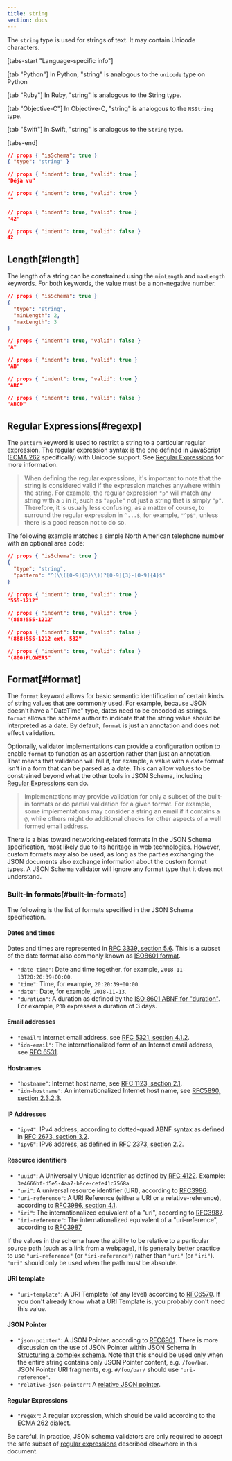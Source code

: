 ```yaml
---
title: string
section: docs
---
```


The `string` type is used for strings of text. It may contain Unicode characters.

[tabs-start "Language-specific info"]

[tab "Python"]
In Python, "string" is analogous to the `unicode` type on Python

[tab "Ruby"]
In Ruby, "string" is analogous to the String type.

[tab "Objective-C"]
In Objective-C, "string" is analogous to the ``NSString`` type.

[tab "Swift"]
In Swift, "string" is analogous to the ``String`` type.

[tabs-end]

```json
// props { "isSchema": true }
{ "type": "string" }
```
```json
// props { "indent": true, "valid": true }
"Déjà vu"
```
```json
// props { "indent": true, "valid": true }
""
```
```json
// props { "indent": true, "valid": true }
"42"
```
```json
// props { "indent": true, "valid": false }
42
```

## Length[#length]

The length of a string can be constrained using the `minLength` and
`maxLength` keywords. For both keywords, the value must be a
non-negative number.

```json
// props { "isSchema": true }
{
  "type": "string",
  "minLength": 2,
  "maxLength": 3
}
```
```json
// props { "indent": true, "valid": false }
"A"
```
```json
// props { "indent": true, "valid": true }
"AB"
```
```json
// props { "indent": true, "valid": true }
"ABC"
```
```json
// props { "indent": true, "valid": false }
"ABCD"
```

## Regular Expressions[#regexp]

The `pattern` keyword is used to restrict a string to a particular
regular expression. The regular expression syntax is the one defined in
JavaScript ([ECMA 262](https://www.ecma-international.org/publications-and-standards/standards/ecma-262/)
specifically) with Unicode support. See
[Regular Expressions](../../understanding-json-schema/reference/regular_expressions) for more information.

> When defining the regular expressions, it\'s important to note that the
string is considered valid if the expression matches anywhere within the
string. For example, the regular expression `"p"` will match any string
with a `p` in it, such as `"apple"` not just a string that is simply
`"p"`. Therefore, it is usually less confusing, as a matter of course,
to surround the regular expression in `^...$`, for example, `"^p$"`,
unless there is a good reason not to do so.

The following example matches a simple North American telephone number
with an optional area code:

```json
// props { "isSchema": true }
{
  "type": "string",
  "pattern": "^(\\([0-9]{3}\\))?[0-9]{3}-[0-9]{4}$"
}
```
```json
// props { "indent": true, "valid": true }
"555-1212"
```
```json
// props { "indent": true, "valid": true }
"(888)555-1212"
```
```json
// props { "indent": true, "valid": false }
"(888)555-1212 ext. 532"
```
```json
// props { "indent": true, "valid": false }
"(800)FLOWERS"
```

## Format[#format]

The `format` keyword allows for basic semantic identification of certain
kinds of string values that are commonly used. For example, because JSON
doesn\'t have a \"DateTime\" type, dates need to be encoded as strings.
`format` allows the schema author to indicate that the string value
should be interpreted as a date. By default, `format` is just an
annotation and does not effect validation.

Optionally, validator implementations can provide a configuration option
to enable `format` to function as an assertion rather than just an
annotation. That means that validation will fail if, for example, a
value with a `date` format isn\'t in a form that can be parsed as a
date. This can allow values to be constrained beyond what the other
tools in JSON Schema, including [Regular Expressions](../../understanding-json-schema/reference/regular_expressions) can
do.

> Implementations may provide validation for only a subset of the built-in
formats or do partial validation for a given format. For example, some
implementations may consider a string an email if it contains a `@`,
while others might do additional checks for other aspects of a well
formed email address.

There is a bias toward networking-related formats in the JSON Schema
specification, most likely due to its heritage in web technologies.
However, custom formats may also be used, as long as the parties
exchanging the JSON documents also exchange information about the custom
format types. A JSON Schema validator will ignore any format type that
it does not understand.

### Built-in formats[#built-in-formats]

The following is the list of formats specified in the JSON Schema
specification.

#### Dates and times

Dates and times are represented in [RFC 3339, section 5.6](https://tools.ietf.org/html/rfc3339#section-5.6). This is a subset
of the date format also commonly known as [ISO8601 format](https://www.iso.org/iso-8601-date-and-time-format.html).

- `"date-time"`: Date and time together, for example,
    `2018-11-13T20:20:39+00:00`.
- `"time"`: <StarInline label="New in draft 7" /> Time, for example, `20:20:39+00:00` 
- `"date"`: <StarInline label="New in draft 7" /> Date, for example, `2018-11-13`.
- `"duration"`: <StarInline label="New in draft 2019-09" />  A duration as defined by the [ISO 8601 ABNF for \"duration\"](https://datatracker.ietf.org/doc/html/rfc3339#appendix-A).
    For example, `P3D` expresses a duration of 3 days.

<Keywords label="single: email single: idn-email single: format; email single: format; idn-email" />

#### Email addresses

- `"email"`: Internet email address, see [RFC 5321, section 4.1.2](http://tools.ietf.org/html/rfc5321#section-4.1.2).
- `"idn-email"`: <StarInline label="New in draft 7" />  The internationalized form of an Internet email
    address, see [RFC 6531](https://tools.ietf.org/html/rfc6531).

<Keywords label="single: hostname single: idn-hostname single: format; hostname single: format; idn-hostname" />

#### Hostnames

- `"hostname"`: Internet host name, see [RFC 1123, section 2.1](https://datatracker.ietf.org/doc/html/rfc1123#section-2.1).
- `"idn-hostname"`: <StarInline label="New in draft 7" /> An internationalized Internet host name, see
    [RFC5890, section 2.3.2.3](https://tools.ietf.org/html/rfc5890#section-2.3.2.3).

<Keywords label="single: ipv4 single: ipv6 single: format; ipv4 single: format; ipv6" />

#### IP Addresses

- `"ipv4"`: IPv4 address, according to dotted-quad ABNF syntax as
    defined in [RFC 2673, section 3.2](http://tools.ietf.org/html/rfc2673#section-3.2).
- `"ipv6"`: IPv6 address, as defined in [RFC 2373, section 2.2](http://tools.ietf.org/html/rfc2373#section-2.2).

<Keywords label="single: uuid single: uri single: uri-reference single: iri single: iri-reference single: format; uuid single: format; uri single: format; uri-reference single: format; iri single: format; iri-reference" />

#### Resource identifiers

- `"uuid"`: <StarInline label="New in draft 2019-09" /> A Universally Unique Identifier as defined by [RFC 4122](https://datatracker.ietf.org/doc/html/rfc4122). Example:
    `3e4666bf-d5e5-4aa7-b8ce-cefe41c7568a`
- `"uri"`: A universal resource identifier (URI), according to
    [RFC3986](http://tools.ietf.org/html/rfc3986).
- `"uri-reference"`: <StarInline label="New in draft 6" />  A URI Reference (either a URI or a
    relative-reference), according to [RFC3986, section 4.1](http://tools.ietf.org/html/rfc3986#section-4.1).
- `"iri"`: <StarInline label="New in draft 7" /> The internationalized equivalent of a \"uri\", according to
    [RFC3987](https://tools.ietf.org/html/rfc3987).
- `"iri-reference"`: <StarInline label="New in draft 7" />  The internationalized equivalent of a
    \"uri-reference\", according to
    [RFC3987](https://tools.ietf.org/html/rfc3987)

If the values in the schema have the ability to be relative to a
particular source path (such as a link from a webpage), it is generally
better practice to use `"uri-reference"` (or `"iri-reference"`) rather
than `"uri"` (or `"iri"`). `"uri"` should only be used when the path
must be absolute.

<Keywords label="single: uri-template single: format; uri-template" />

#### URI template

- `"uri-template"`: <StarInline label="New in draft 6" /> A URI Template (of any level) according to
    [RFC6570](https://tools.ietf.org/html/rfc6570). If you don\'t
    already know what a URI Template is, you probably don\'t need this
    value.

<Keywords label="single: json-pointer single: relative-json-pointer single: format; json-pointer single: format; relative-json-pointer" />

#### JSON Pointer

- `"json-pointer"`: <StarInline label="New in draft 6" /> A JSON Pointer, according to
    [RFC6901](https://tools.ietf.org/html/rfc6901). There is more
    discussion on the use of JSON Pointer within JSON Schema in
    [Structuring a complex schema](../../understanding-json-schema/structuring). Note that this should be used only when
    the entire string contains only JSON Pointer content, e.g.
    `/foo/bar`. JSON Pointer URI fragments, e.g. `#/foo/bar/` should use
    `"uri-reference"`.
- `"relative-json-pointer"`: <StarInline label="New in draft 7" /> A [relative JSON pointer](https://tools.ietf.org/html/draft-handrews-relative-json-pointer-01).

<Keywords label="single: regex single: format; regex" />

#### Regular Expressions

- `"regex"`: <StarInline label="New in draft 7" /> A regular expression, which should be valid according to
    the [ECMA 262](https://www.ecma-international.org/publications-and-standards/standards/ecma-262/)
    dialect.

Be careful, in practice, JSON schema validators are only required to
accept the safe subset of [regular expressions](../../understanding-json-schema/reference/regular_expressions) described elsewhere in this document.
